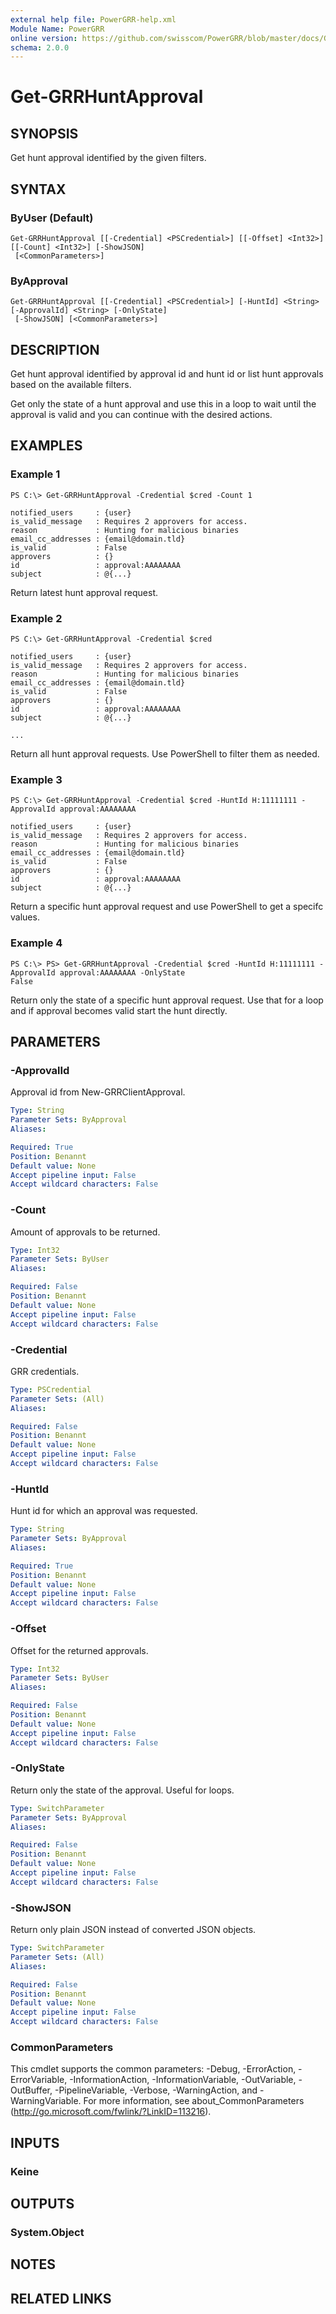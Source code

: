 ```yaml
---
external help file: PowerGRR-help.xml
Module Name: PowerGRR
online version: https://github.com/swisscom/PowerGRR/blob/master/docs/Get-GRRHuntApproval.md
schema: 2.0.0
---
```


# Get-GRRHuntApproval

## SYNOPSIS
Get hunt approval identified by the given filters. 

## SYNTAX

### ByUser (Default)
```
Get-GRRHuntApproval [[-Credential] <PSCredential>] [[-Offset] <Int32>] [[-Count] <Int32>] [-ShowJSON]
 [<CommonParameters>]
```

### ByApproval
```
Get-GRRHuntApproval [[-Credential] <PSCredential>] [-HuntId] <String> [-ApprovalId] <String> [-OnlyState]
 [-ShowJSON] [<CommonParameters>]
```

## DESCRIPTION
Get hunt approval identified by approval id and hunt id or
list hunt approvals based on the available filters.

Get only the state of a hunt approval and use this in a loop to wait until the
approval is valid and you can continue with the desired actions.

## EXAMPLES

### Example 1
```
PS C:\> Get-GRRHuntApproval -Credential $cred -Count 1

notified_users     : {user}
is_valid_message   : Requires 2 approvers for access.
reason             : Hunting for malicious binaries
email_cc_addresses : {email@domain.tld}
is_valid           : False
approvers          : {}
id                 : approval:AAAAAAAA
subject            : @{...}
```

Return latest hunt approval request.

### Example 2
```
PS C:\> Get-GRRHuntApproval -Credential $cred

notified_users     : {user}
is_valid_message   : Requires 2 approvers for access.
reason             : Hunting for malicious binaries
email_cc_addresses : {email@domain.tld}
is_valid           : False
approvers          : {}
id                 : approval:AAAAAAAA
subject            : @{...}

...
```

Return all hunt approval requests. Use PowerShell to filter them as needed.

### Example 3
```
PS C:\> Get-GRRHuntApproval -Credential $cred -HuntId H:11111111 -ApprovalId approval:AAAAAAAA

notified_users     : {user}
is_valid_message   : Requires 2 approvers for access.
reason             : Hunting for malicious binaries
email_cc_addresses : {email@domain.tld}
is_valid           : False
approvers          : {}
id                 : approval:AAAAAAAA
subject            : @{...}
```

Return a specific hunt approval request and use PowerShell to get a specifc values.

### Example 4
```
PS C:\> PS> Get-GRRHuntApproval -Credential $cred -HuntId H:11111111 -ApprovalId approval:AAAAAAAA -OnlyState
False
```

Return only the state of a specific hunt approval request. Use that for a loop
and if approval becomes valid start the hunt directly.

## PARAMETERS

### -ApprovalId
Approval id from New-GRRClientApproval.

```yaml
Type: String
Parameter Sets: ByApproval
Aliases:

Required: True
Position: Benannt
Default value: None
Accept pipeline input: False
Accept wildcard characters: False
```

### -Count
Amount of approvals to be returned.

```yaml
Type: Int32
Parameter Sets: ByUser
Aliases:

Required: False
Position: Benannt
Default value: None
Accept pipeline input: False
Accept wildcard characters: False
```

### -Credential
GRR credentials.

```yaml
Type: PSCredential
Parameter Sets: (All)
Aliases:

Required: False
Position: Benannt
Default value: None
Accept pipeline input: False
Accept wildcard characters: False
```

### -HuntId
Hunt id for which an approval was requested.

```yaml
Type: String
Parameter Sets: ByApproval
Aliases:

Required: True
Position: Benannt
Default value: None
Accept pipeline input: False
Accept wildcard characters: False
```

### -Offset
Offset for the returned approvals.

```yaml
Type: Int32
Parameter Sets: ByUser
Aliases:

Required: False
Position: Benannt
Default value: None
Accept pipeline input: False
Accept wildcard characters: False
```

### -OnlyState
Return only the state of the approval. Useful for loops.

```yaml
Type: SwitchParameter
Parameter Sets: ByApproval
Aliases:

Required: False
Position: Benannt
Default value: None
Accept pipeline input: False
Accept wildcard characters: False
```

### -ShowJSON
Return only plain JSON instead of converted JSON objects.

```yaml
Type: SwitchParameter
Parameter Sets: (All)
Aliases:

Required: False
Position: Benannt
Default value: None
Accept pipeline input: False
Accept wildcard characters: False
```

### CommonParameters
This cmdlet supports the common parameters: -Debug, -ErrorAction, -ErrorVariable, -InformationAction, -InformationVariable, -OutVariable, -OutBuffer, -PipelineVariable, -Verbose, -WarningAction, and -WarningVariable. For more information, see about_CommonParameters (http://go.microsoft.com/fwlink/?LinkID=113216).

## INPUTS

### Keine

## OUTPUTS

### System.Object

## NOTES

## RELATED LINKS
